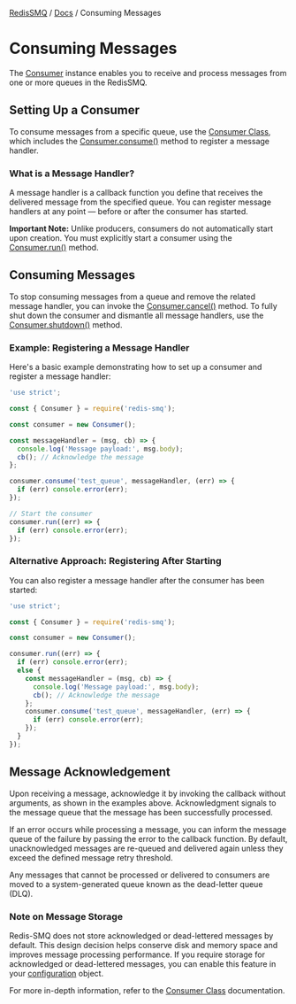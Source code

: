 [RedisSMQ](../README.md) / [Docs](README.md) / Consuming Messages

# Consuming Messages

The [Consumer](api/classes/Consumer.md) instance enables you to receive and process messages from one or more queues in
the RedisSMQ.

## Setting Up a Consumer

To consume messages from a specific queue, use the [Consumer Class](api/classes/Consumer.md), which includes the [Consumer.consume()](api/classes/Consumer.md#consume)
method to register a message handler.

### What is a Message Handler?

A message handler is a callback function you define that receives the delivered message from the specified queue.
You can register message handlers at any point — before or after the consumer has started.

**Important Note:** Unlike producers, consumers do not automatically start upon creation. You must explicitly start a
consumer using the [Consumer.run()](api/classes/Consumer.md#run) method.

## Consuming Messages

To stop consuming messages from a queue and remove the related message handler, you can invoke the [Consumer.cancel()](api/classes/Consumer.md#cancel)
method. To fully shut down the consumer and dismantle all message handlers, use the [Consumer.shutdown()](api/classes/Consumer.md#shutdown) method.

### Example: Registering a Message Handler

Here's a basic example demonstrating how to set up a consumer and register a message handler:

```javascript
'use strict';

const { Consumer } = require('redis-smq');

const consumer = new Consumer();

const messageHandler = (msg, cb) => {
  console.log('Message payload:', msg.body);
  cb(); // Acknowledge the message
};

consumer.consume('test_queue', messageHandler, (err) => {
  if (err) console.error(err);
});

// Start the consumer
consumer.run((err) => {
  if (err) console.error(err);
});
```

### Alternative Approach: Registering After Starting

You can also register a message handler after the consumer has been started:

```javascript
'use strict';

const { Consumer } = require('redis-smq');

const consumer = new Consumer();

consumer.run((err) => {
  if (err) console.error(err);
  else {
    const messageHandler = (msg, cb) => {
      console.log('Message payload:', msg.body);
      cb(); // Acknowledge the message
    };
    consumer.consume('test_queue', messageHandler, (err) => {
      if (err) console.error(err);
    });
  }
});
```

## Message Acknowledgement

Upon receiving a message, acknowledge it by invoking the callback without arguments, as shown in the examples above.
Acknowledgment signals to the message queue that the message has been successfully processed.

If an error occurs while processing a message, you can inform the message queue of the failure by passing the error to
the callback function. By default, unacknowledged messages are re-queued and delivered again unless they exceed the
defined message retry threshold.

Any messages that cannot be processed or delivered to consumers are moved to a system-generated queue known as the
dead-letter queue (DLQ).

### Note on Message Storage

Redis-SMQ does not store acknowledged or dead-lettered messages by default. This design decision helps conserve disk
and memory space and improves message processing performance. If you require storage for acknowledged or dead-lettered
messages, you can enable this feature in your [configuration](configuration.md) object.

For more in-depth information, refer to the [Consumer Class](api/classes/Consumer.md) documentation.
